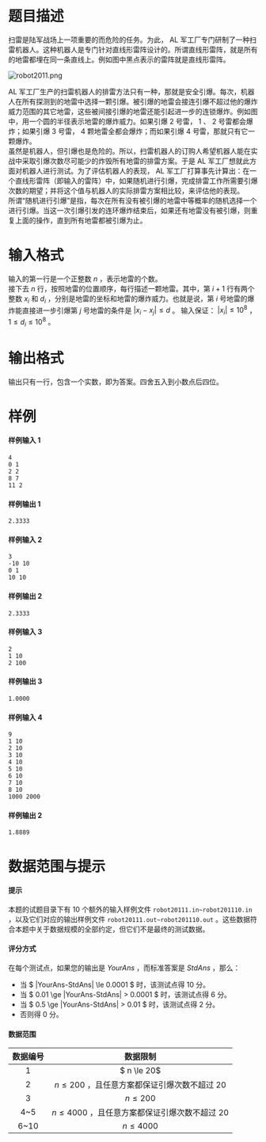 
# 题目描述

扫雷是陆军战场上一项重要的而危险的任务。为此， AL 军工厂专门研制了一种扫雷机器人。这种机器人是专门针对直线形雷阵设计的。所谓直线形雷阵，就是所有的地雷都埋在同一条直线上。例如图中黑点表示的雷阵就是直线形雷阵。

![robot2011.png](source/loj/2583/img/aHR0cHM6Ly9pLmxvbGkubmV0LzIwMTgvMDUvMjEvNWIwMjk0YzRlZjJiZC5wbmc=.png)

 AL 军工厂生产的扫雷机器人的排雷方法只有一种，那就是安全引爆。每次，机器人在所有探测到的地雷中选择一颗引爆。被引爆的地雷会接连引爆不超过他的爆炸威力范围的其它地雷，这些被间接引爆的地雷还能引起进一步的连锁爆炸。例如图中，用一个圆的半径表示地雷的爆炸威力。如果引爆 $2$ 号雷， $1$ 、 $2$ 号雷都会爆炸；如果引爆 $3$ 号雷， $4$ 颗地雷全都会爆炸；而如果引爆 $4$ 号雷，那就只有它一颗爆炸。    
虽然是机器人，但引爆也是危险的。所以，扫雷机器人的订购人希望机器人能在实战中采取引爆次数尽可能少的炸毁所有地雷的排雷方案。于是 AL 军工厂想就此方面对机器人进行测试。为了评估机器人的表现， AL 军工厂打算事先计算出：在一个直线形雷阵（即输入的雷阵）中，如果随机进行引爆，完成排雷工作所需要引爆次数的期望；并将这个值与机器人的实际排雷方案相比较，来评估他的表现。     
所谓“随机进行引爆”是指，每次在所有没有被引爆的地雷中等概率的随机选择一个进行引爆。当这一次引爆引发的连环爆炸结束后，如果还有地雷没有被引爆，则重复上面的操作，直到所有地雷都被引爆为止。

# 输入格式

输入的第一行是一个正整数 $n$ ，表示地雷的个数。   
接下去 $n$ 行，按照地雷的位置顺序，每行描述一颗地雷。其中，第 $i+1$ 行有两个整数 $x_i$ 和 $d_i$ ，分别是地雷的坐标和地雷的爆炸威力。也就是说，第 $i$ 号地雷的爆炸能直接进一步引爆第 $j$ 号地雷的条件是 $|x_i-x_j| \le d$ 。
输入保证： $|x_i| \le 10^8$ ， $1 \le d_i \le 10^8$ 。

# 输出格式

输出只有一行，包含一个实数，即为答案。四舍五入到小数点后四位。

# 样例

#### 样例输入 1
```plain
4
0 1
2 2
8 7
11 2
```

#### 样例输出 1
```plain
2.3333
```

#### 样例输入 2
```plain
3
-10 10
0 1
10 10
```

#### 样例输出 2
```plain
2.3333
```

#### 样例输入 3
```plain
2
1 10
2 100
```

#### 样例输出 3
```plain
1.0000
```

#### 样例输入 4
```plain
9
1 10
2 10
3 10
4 10
5 10
6 10
7 10
8 10
1000 2000
```

#### 样例输出 2
```plain
1.8889
```

# 数据范围与提示

#### 提示  
本题的试题目录下有 $10$ 个额外的输入样例文件 ```robot20111.in~robot201110.in``` ，以及它们对应的输出样例文件 ```robot20111.out~robot201110.out``` 。这些数据符合本题中关于数据规模的全部约定，但它们不是最终的测试数据。

#### 评分方式
在每个测试点，如果您的输出是 $YourAns$  ，而标准答案是 $StdAns$  ，那么：
 - 当 $ |YourAns-StdAns| \le 0.0001 $ 时，该测试点得 $10$ 分。
 - 当 $ 0.01 \ge |YourAns-StdAns| > 0.0001 $ 时，该测试点得 $6$ 分。
 - 当 $ 0.5 \ge |YourAns-StdAns| > 0.01 $ 时，该测试点得 $2$ 分。
 - 否则得 $0$ 分。

#### 数据范围
| 数据编号 |                   数据限制                   |     
| :--: | :--------------------------------------: |    
|  1   |        $ n \le 20$         |    
| 2  | $n\le 200$ ，且任意方案都保证引爆次数不超过 $20$  |     
|  3   |    $n\le 200$     |    
| 4~5  | $n\le 4000$ ，且任意方案都保证引爆次数不超过 $20$ |    
| 6~10 |        $n\le 4000$         |    


